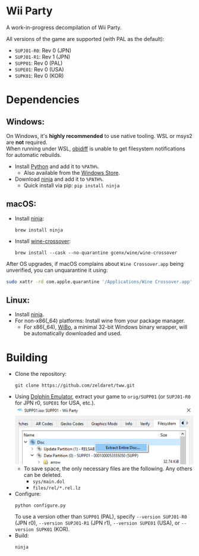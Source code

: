 Wii Party
=============

A work-in-progress decompilation of Wii Party.

All versions of the game are supported (with PAL as the default):

- `SUPJ01-R0`: Rev 0 (JPN)
- `SUPJ01-R1`: Rev 1 (JPN)
- `SUPP01`: Rev 0 (PAL)
- `SUPE01`: Rev 0 (USA)
- `SUPK01`: Rev 0 (KOR)

Dependencies
============

Windows:
--------

On Windows, it's **highly recommended** to use native tooling. WSL or msys2 are **not** required.  
When running under WSL, [objdiff](#diffing) is unable to get filesystem notifications for automatic rebuilds.

- Install [Python](https://www.python.org/downloads/) and add it to `%PATH%`.
  - Also available from the [Windows Store](https://apps.microsoft.com/store/detail/python-311/9NRWMJP3717K).
- Download [ninja](https://github.com/ninja-build/ninja/releases) and add it to `%PATH%`.
  - Quick install via pip: `pip install ninja`

macOS:
------
- Install [ninja](https://github.com/ninja-build/ninja/wiki/Pre-built-Ninja-packages):
  ```
  brew install ninja
  ```
- Install [wine-crossover](https://github.com/Gcenx/homebrew-wine):
  ```
  brew install --cask --no-quarantine gcenx/wine/wine-crossover
  ```

After OS upgrades, if macOS complains about `Wine Crossover.app` being unverified, you can unquarantine it using:
```sh
sudo xattr -rd com.apple.quarantine '/Applications/Wine Crossover.app'
```

Linux:
------
- Install [ninja](https://github.com/ninja-build/ninja/wiki/Pre-built-Ninja-packages).
- For non-x86(_64) platforms: Install wine from your package manager.
  - For x86(_64), [WiBo](https://github.com/decompals/WiBo), a minimal 32-bit Windows binary wrapper, will be automatically downloaded and used.

Building
========

- Clone the repository:
  ```
  git clone https://github.com/zeldaret/tww.git
  ```
- Using [Dolphin Emulator](https://dolphin-emu.org/), extract your game to `orig/SUPP01` (or `SUPJ01-R0` for JPN r0, `SUPE01` for USA, etc.).  
![](assets/dolphin-extract.png)
  - To save space, the only necessary files are the following. Any others can be deleted.
    - `sys/main.dol`
    - `files/rel/*.rel.lz`
- Configure:
  ```
  python configure.py
  ```
  To use a version other than `SUPP01` (PAL), specify `--version SUPJ01-R0` (JPN r0), `--version SUPJ01-R1` (JPN r1), `--version SUPE01` (USA), or `--version SUPK01` (KOR).
- Build:
  ```
  ninja
  ```
